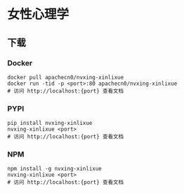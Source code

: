# 女性心理学

## 下载

### Docker

```
docker pull apachecn0/nvxing-xinlixue
docker run -tid -p <port>:80 apachecn0/nvxing-xinlixue
# 访问 http://localhost:{port} 查看文档
```

### PYPI

```
pip install nvxing-xinlixue
nvxing-xinlixue <port>
# 访问 http://localhost:{port} 查看文档
```

### NPM

```
npm install -g nvxing-xinlixue
nvxing-xinlixue <port>
# 访问 http://localhost:{port} 查看文档
```